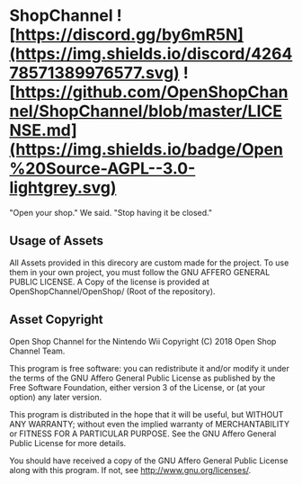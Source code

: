 # ShopChannel ![https://discord.gg/by6mR5N](https://img.shields.io/discord/426478571389976577.svg) ![https://github.com/OpenShopChannel/ShopChannel/blob/master/LICENSE.md](https://img.shields.io/badge/Open%20Source-AGPL--3.0-lightgrey.svg)
"Open your shop." We said. "Stop having it be closed."

## Usage of Assets
All Assets provided in this direcory are custom made for the project. To use them in your own project, you must follow the GNU AFFERO GENERAL PUBLIC LICENSE. A Copy of the license is provided at OpenShopChannel/OpenShop/ (Root of the repository).

## Asset Copyright
Open Shop Channel for the Nintendo Wii
Copyright (C) 2018  Open Shop Channel Team.

This program is free software: you can redistribute it and/or modify
it under the terms of the GNU Affero General Public License as published
by the Free Software Foundation, either version 3 of the License, or
(at your option) any later version.

This program is distributed in the hope that it will be useful,
but WITHOUT ANY WARRANTY; without even the implied warranty of
MERCHANTABILITY or FITNESS FOR A PARTICULAR PURPOSE.  See the
GNU Affero General Public License for more details.

You should have received a copy of the GNU Affero General Public License
along with this program.  If not, see <http://www.gnu.org/licenses/>.